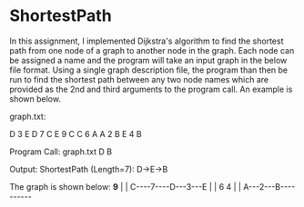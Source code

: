 # ShortestPath

In this assignment, I implemented Dijkstra's algorithm to find the shortest path from
one node of a graph to another node in the graph.  Each node can be assigned a name and
the program will take an input graph in the below file format.  Using a single graph
description file, the program than then be run to find the shortest path between any two
node names which are provided as the 2nd and third arguments to the program call.  An example
is shown below.

graph.txt:

D 3 E
D 7 C
E 9 C
C 6 A
A 2 B
E 4 B

Program Call:
graph.txt D B

Output:
ShortestPath (Length=7): D->E->B

The graph is shown below:
      ________9________
     |                 |
     C----7----D---3---E
     |                 |
     6                 4
     |                 |
     A---2---B----------
